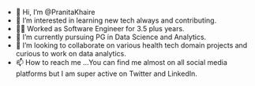 - 👋 Hi, I’m @PranitaKhaire
- 👀 I’m interested in learning new tech always and contributing.
- 🧑‍💻 Worked as Software Engineer for 3.5 plus years.
- 🌱 I’m currently pursuing PG in Data Science and Analytics.
- 💞️ I’m looking to collaborate on various health tech domain projects and curious to work on data analytics.
- 📫 How to reach me ...You can find me almost on all social media platforms but I am super active on Twitter and LinkedIn. 

<!---
PranitaKhaire/PranitaKhaire is a ✨ special ✨ repository because its `README.md` (this file) appears on your GitHub profile.
You can click the Preview link to take a look at your changes.
--->
